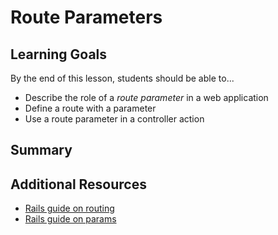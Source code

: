 # Route Parameters

## Learning Goals

By the end of this lesson, students should be able to...
- Describe the role of a _route parameter_ in a web application
- Define a route with a parameter
- Use a route parameter in a controller action

## Summary

## Additional Resources

- [Rails guide on routing](https://guides.rubyonrails.org/routing.html)
- [Rails guide on params](https://guides.rubyonrails.org/action_controller_overview.html#parameters)
